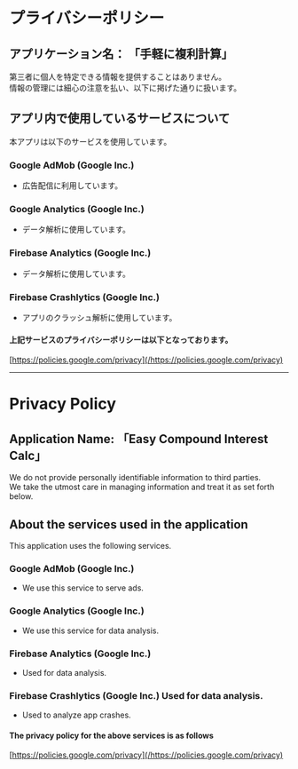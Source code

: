 # プライバシーポリシー
## アプリケーション名： 「手軽に複利計算」

第三者に個人を特定できる情報を提供することはありません。  
情報の管理には細心の注意を払い、以下に掲げた通りに扱います。
 
## アプリ内で使用しているサービスについて
本アプリは以下のサービスを使用しています。

### Google AdMob (Google Inc.)
- 広告配信に利用しています。
### Google Analytics (Google Inc.)
- データ解析に使用しています。
### Firebase Analytics (Google Inc.)
- データ解析に使用しています。
### Firebase Crashlytics (Google Inc.)
- アプリのクラッシュ解析に使用しています。

#### 上記サービスのプライバシーポリシーは以下となっております。
[https://policies.google.com/privacy](/https://policies.google.com/privacy)

***

# Privacy Policy
## Application Name: 「Easy Compound Interest Calc」

We do not provide personally identifiable information to third parties.  
We take the utmost care in managing information and treat it as set forth below.
 
## About the services used in the application
This application uses the following services.

### Google AdMob (Google Inc.)
- We use this service to serve ads.
### Google Analytics (Google Inc.)
- We use this service for data analysis.
### Firebase Analytics (Google Inc.)
- Used for data analysis.
### Firebase Crashlytics (Google Inc.) Used for data analysis.
- Used to analyze app crashes.

#### The privacy policy for the above services is as follows
[https://policies.google.com/privacy](/https://policies.google.com/privacy)
